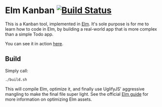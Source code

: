 Elm Kanban [![Build Status](https://travis-ci.org/wadmiraal/elm-kanban.svg?branch=master)](https://travis-ci.org/wadmiraal/elm-kanban)
==========

This is a Kanban tool, implemented in [Elm](https://elm-lang.org/). It's sole purpose is for me to learn how to code in Elm, by building a real-world app that is more complex than a simple Todo app.

You can see it in action [here](https://wadmiraal.github.io/elm-kanban/index.html).

Build
-----

Simply call:

```bash
./build.sh
```

This will compile Elm, optimize it, and finally use UglifyJS' aggressive mangling to make the final file super light. See the official [Elm guide](https://guide.elm-lang.org/optimization/asset_size.html) for more information on optimizing Elm assets.

